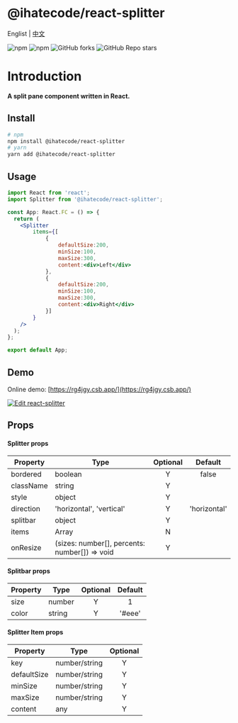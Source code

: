 # @ihatecode/react-splitter

Englist | <a href="https://github.com/zctcode/react-splitter/blob/main/README-zh_CN.md" target="_blank">中文</a>

<p>
<img alt="npm" src="https://img.shields.io/npm/v/@ihatecode/react-splitter?logo=npm&color=%234ac41c">
<img alt="npm" src="https://img.shields.io/npm/dm/@ihatecode/react-splitter?logo=npm&color=%234ac41c">
<img alt="GitHub forks" src="https://img.shields.io/github/forks/zctcode/react-splitter">
<img alt="GitHub Repo stars" src="https://img.shields.io/github/stars/zctcode/react-splitter">
</p>

# Introduction
**A split pane component written in React.**

## Install
```sh
# npm
npm install @ihatecode/react-splitter
# yarn
yarn add @ihatecode/react-splitter
```

## Usage

```jsx
import React from 'react';
import Splitter from '@ihatecode/react-splitter';

const App: React.FC = () => {
  return (
    <Splitter
        items={[
            {
                defaultSize:200,
                minSize:100,
                maxSize:300,
                content:<div>Left</div>
            },
            {
                defaultSize:200,
                minSize:100,
                maxSize:300,
                content:<div>Right</div>
            }]
        }
    />
  );
};

export default App;
```

## Demo
Online demo: [https://rg4jgy.csb.app/](https://rg4jgy.csb.app/)

[![Edit react-splitter](https://codesandbox.io/static/img/play-codesandbox.svg)](https://codesandbox.io/p/sandbox/rg4jgy)

## Props
#### Splitter props
|Property|Type|Optional|Default|
|-|-|:-:|:-:|
|bordered|boolean|Y|false|
|className|string|Y||
|style|object|Y||
|direction|'horizontal', 'vertical'|Y|'horizontal'|
|splitbar|object|Y||
|items|Array|N||
|onResize|(sizes: number[], percents: number[]) => void|Y||

#### Splitbar props
|Property|Type|Optional|Default|
|-|-|:-:|:-:|
|size|number|Y|1|
|color|string|Y|'#eee'|

#### Splitter Item props
|Property|Type|Optional|
|-|-|:-:|
|key|number/string|Y||
|defaultSize|number/string|Y||
|minSize|number/string|Y||
|maxSize|number/string|Y||
|content|any|Y||